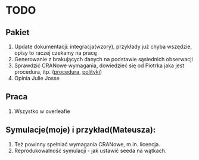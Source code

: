 # TODO

## Pakiet

1. Update dokumentacji: integracja(wzory), przykłady już chyba wszędzie, opisy to raczej czekamy na pracę
2. Generowanie z brakujących danych na podstawie sąsiednich obserwacji
3. Sprawdzić CRANowe wymagania, dowiedzieć się od Piotrka jaka jest procedura, itp. ([procedura](http://r-pkgs.had.co.nz/release.html), [polityki](https://cran.r-project.org/web/packages/policies.html))
4. Opinia Julie Josse

## Praca

1. Wszystko w overleafie

## Symulacje(moje) i przykład(Mateusza):

1. Też powinny spełniać wymagania CRANowe, m.in. licencja.
2. Reprodukowalność symulacji - jak ustawić seeda na wątkach.
